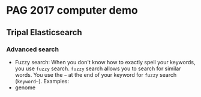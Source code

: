 # PAG 2017 computer demo

## Tripal Elasticsearch

### Advanced search

* Fuzzy search: When you don't know how to exactly spell your keywords, you use `fuzzy` search. `fuzzy` search allows you to search for similar words. You use the `~` at the end of your keyword for `fuzzy` search (`keyword~`). 
Examples:
* genome
